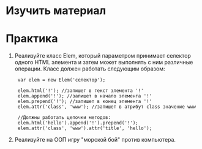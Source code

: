 # Изучить материал

# Практика
 

1) Реализуйте класс Elem, который параметром принимает селектор одного HTML элемента и затем может выполнять с ним различные операции. Класс должен работать следующим образом:

        var elem = new Elem('селектор');

        elem.html('!'); //запишет в текст элемента '!'
        elem.append('!'); //запишет в начало элемента '!'
        elem.prepend('!'); //запишет в конец элемента '!'
        elem.attr('class', 'www'); //запишет в атрибут class значение www

        //Должны работать цепочки методов:
        elem.html('hello').append('!').prepend('!');
        elem.attr('class', 'www').attr('title', 'hello');


2)  Реализуйте на ООП игру "морской бой" против компьютера.